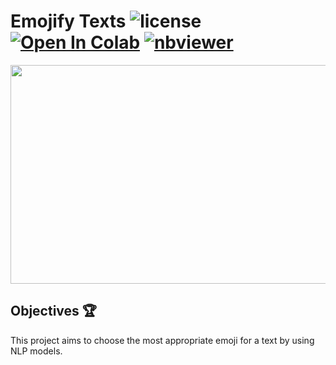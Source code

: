 # Emojify Texts ![license](https://img.shields.io/github/license/Pegah-Ardehkhani/Emojify-Texts.svg)  <a href="https://colab.research.google.com/github/Pegah-Ardehkhani/Emojify-Texts/blob/main/Emojify.ipynb" target="_parent\"><img src="https://colab.research.google.com/assets/colab-badge.svg" alt="Open In Colab"/></a> [![nbviewer](https://img.shields.io/badge/render-nbviewer-orange.svg)](http://nbviewer.org/github/Pegah-Ardehkhani/Emojify-Texts/blob/main/Emojify.ipynb)

<p align="center">
  <img width="600" height="350" src="https://camo.envatousercontent.com/e6e9af0fb21e4fb7b1d0fc5c7e997245ce488901/68747470733a2f2f7265732e636c6f7564696e6172792e636f6d2f6469686c76336d7a6a2f696d6167652f75706c6f61642f76313632323331343636302f616e696d6174656425323069636f6e7325323076372f3325323067696625323773253230656d6f6a692f6769665f312e676966">
</p>

## Objectives 🏆

This project aims to choose the most appropriate emoji for a text by using NLP models.
